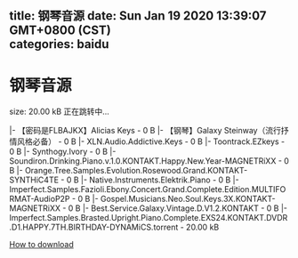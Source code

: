 
title: 钢琴音源
date: Sun Jan 19 2020 13:39:07 GMT+0800 (CST)    
categories: baidu
---

# 钢琴音源
size: 20.00 kB
 正在跳转中...
 
|- 【密码是FLBAJKX】Alicias Keys - 0 B
|- 【钢琴】Galaxy Steinway（流行抒情风格必备） - 0 B
|- XLN.Audio.Addictive.Keys - 0 B
|- Toontrack.EZkeys - 0 B
|- Synthogy.Ivory - 0 B
|- Soundiron.Drinking.Piano.v.1.0.KONTAKT.Happy.New.Year-MAGNETRiXX - 0 B
|- Orange.Tree.Samples.Evolution.Rosewood.Grand.KONTAKT-SYNTHiC4TE - 0 B
|- Native.Instruments.Elektrik.Piano - 0 B
|- Imperfect.Samples.Fazioli.Ebony.Concert.Grand.Complete.Edition.MULTIFORMAT-AudioP2P - 0 B
|- Gospel.Musicians.Neo.Soul.Keys.3X.KONTAKT-MAGNETRiXX - 0 B
|- Best.Service.Galaxy.Vintage.D.V1.2.KONTAKT - 0 B
|- Imperfect.Samples.Brasted.Upright.Piano.Complete.EXS24.KONTAKT.DVDR.D1.HAPPY.7TH.BIRTHDAY-DYNAMiCS.torrent - 20.00 kB

[How to download](https://bpcam.bemobtrk.com/go/2ceec3aa-1ca2-46d6-b9ff-aaa5c184517c?jno=4439)